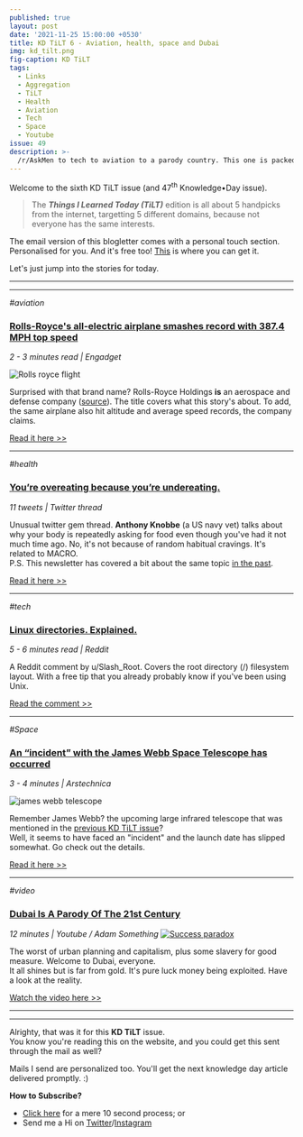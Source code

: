 ```yaml
---
published: true
layout: post
date: '2021-11-25 15:00:00 +0530'
title: KD TiLT 6 - Aviation, health, space and Dubai
img: kd_tilt.png
fig-caption: KD TiLT
tags:
  - Links
  - Aggregation
  - TiLT
  - Health
  - Aviation
  - Tech
  - Space
  - Youtube
issue: 49
description: >-
  /r/AskMen to tech to aviation to a parody country. This one is packed with stories.
---
```

Welcome to the sixth KD TiLT issue (and 47<sup>th</sup> Knowledge•Day issue).  

> The **_Things I Learned Today (TiLT)_** edition is all about 5 handpicks from the internet, targetting 5 different domains, because not everyone has the same interests.  

The email version of this blogletter comes with a personal touch section. Personalised for you. And it's free too! [This](https://knowledgeday.in/signup/) is where you can get it.  

Let's just jump into the stories for today.

-----
-----

_#aviation_
### [Rolls-Royce's all-electric airplane smashes record with 387.4 MPH top speed](https://www.engadget.com/rolls-royces-all-electric-airplane-hits-a-record-3874-mph-top-speed-082803118.html?utm_source=knowledgeday_newsletter)
_2 - 3 minutes read | Engadget_

![Rolls royce flight](https://s.yimg.com/uu/api/res/1.2/TLZdwfeyJ08M.Kpn5rSV9A--~B/Zmk9ZmlsbDtoPTQ1MDt3PTY3NTthcHBpZD15dGFjaHlvbg--/https://s.yimg.com/os/creatr-uploaded-images/2021-11/2e546400-4b67-11ec-baef-325cfe687e6d.cf.webp)  

Surprised with that brand name? Rolls-Royce Holdings **is** an aerospace and defense company ([source](https://en.wikipedia.org/wiki/Rolls-Royce_Holdings)). The title covers what this story's about. To add, the same airplane also hit altitude and average speed records, the company claims.  

[Read it here >>](https://www.engadget.com/rolls-royces-all-electric-airplane-hits-a-record-3874-mph-top-speed-082803118.html?utm_source=knowledgeday_newsletter)   

--------

_#health_
### [You’re overeating because you’re undereating.](https://twitter.com/anthonysramblin/status/1463146351626231809?t=6TtfwwvagIWrkX54XN5Suw&s=09&utm_source=knowledgeday_newsletter)
_11 tweets | Twitter thread_

Unusual twitter gem thread. **Anthony Knobbe** (a US navy vet) talks about why your body is repeatedly asking for food even though you've had it not much time ago. No, it's not because of random habitual cravings. It's related to MACRO.  
P.S. This newsletter has covered a bit about the same topic [in the past](https://www.getrevue.co/profile/KnowledgeDay/issues/it-s-not-about-nutella-knowledge-day-252574).  

[Read it here >>](https://twitter.com/anthonysramblin/status/1463146351626231809?t=6TtfwwvagIWrkX54XN5Suw&s=09&utm_source=knowledgeday_newsletter)  

--------

_#tech_
### [Linux directories. Explained.](https://www.reddit.com/r/AskMen/comments/qqnr8a/in_a_room_of_10_people_what_would_you_bet_you/hk390a8/?utm_source=knowledgeday_newsletter)
_5 - 6 minutes read | Reddit_

A Reddit comment by u/Slash_Root. Covers the root directory (/) filesystem layout. With a free tip that you already probably know if you've been using Unix.  

[Read the comment >>](https://www.reddit.com/r/AskMen/comments/qqnr8a/in_a_room_of_10_people_what_would_you_bet_you/hk390a8/?utm_source=knowledgeday_newsletter)

--------

_#Space_
### [An “incident” with the James Webb Space Telescope has occurred](https://arstechnica.com/science/2021/11/an-incident-with-the-james-webb-space-telescope-has-occurred/?utm_source=knowledgeday_newsletter)
_3 - 4 minutes | Arstechnica_

![james webb telescope](https://cdn.arstechnica.net/wp-content/uploads/2020/05/509902main_heaveymetal-img2-orig-800x532.jpg)

Remember James Webb? the upcoming large infrared telescope that was mentioned in the [previous KD TiLT issue](https://knowledgeday.in/tilt-five/?utm_source=knowledgeday_newsletter)?  
Well, it seems to have faced an "incident" and the launch date has slipped somewhat. Go check out the details.  

[Read it here >>](https://arstechnica.com/science/2021/11/an-incident-with-the-james-webb-space-telescope-has-occurred/?utm_source=knowledgeday_newsletter)

------

_#video_
### [Dubai Is A Parody Of The 21st Century](https://www.youtube.com/watch?v=tJuqe6sre2I?utm_source=knowledgeday_newsletter)
_12 minutes | Youtube / Adam Something_
[![Success paradox](https://img.youtube.com/vi/tJuqe6sre2I/sddefault.jpg)](https://www.youtube.com/watch?v=tJuqe6sre2I?utm_source=knowledgeday_newsletter)

The worst of urban planning and capitalism, plus some slavery for good measure. Welcome to Dubai, everyone.  
It all shines but is far from gold. It's pure luck money being exploited. Have a look at the reality.  

[Watch the video here >>](https://www.youtube.com/watch?v=tJuqe6sre2I?utm_source=knowledgeday_newsletter)  

------
------

Alrighty, that was it for this **KD TiLT** issue.   
You know you're reading this on the website, and you could get this sent through the mail as well?  

Mails I send are personalized too. You'll get the next knowledge day article delivered promptly. :)  

**How to Subscribe?**  
- [Click here](https://knowledgeday.in/signup/) for a mere 10 second process; or    
- Send me a Hi on [Twitter](https://twitter.com/knowledgedaynl)/[Instagram](http://instagram.com/knowledgedaynl)  
